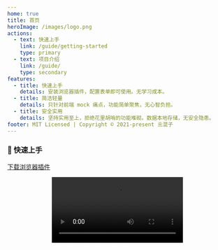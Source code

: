 ```yaml
---
home: true
title: 首页
heroImage: /images/logo.png
actions:
  - text: 快速上手
    link: /guide/getting-started
    type: primary
  - text: 项目介绍
    link: /guide/
    type: secondary
features:
  - title: 快速上手
    details: 安装浏览器插件，配置表单即可使用。无学习成本。
  - title: 简洁轻量
    details: 只针对前端 mock 痛点，功能简单聚焦，无心智负担。
  - title: 安全实用
    details: 坚持实用至上，拒绝花里胡哨的功能堆砌。数据本地存储，无安全隐患。
footer: MIT Licensed | Copyright © 2021-present 亖混子
---
```


### 🚀 快速上手

<a href="https://video-1251432287.cos.ap-beijing.myqcloud.com/Just%20Mock-v1.0.0.zip">下载浏览器插件</a>

<div style="text-align: center;">
    <video controls class="video">
      <source src="https://video-1251432287.cos.ap-beijing.myqcloud.com/%E5%B1%8F%E5%B9%95%E5%BD%95%E5%88%B62022-04-24%20%E4%B8%8B%E5%8D%884.48.58.mov" type="video/mp4">
      Sorry, your browser doesn't support embedded videos.
    </video>
</div>
